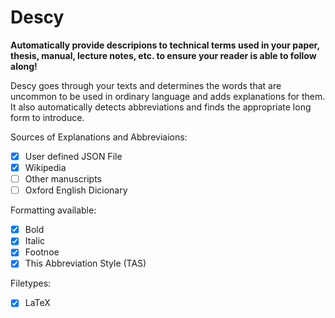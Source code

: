 # Descy
**Automatically provide descripions to technical terms used in your paper, thesis, manual, lecture notes, etc. to ensure your reader is able to follow along!**

Descy goes through your texts and determines the words that are uncommon to be used in ordinary language and adds explanations for them. It also automatically detects abbreviations and finds the appropriate long form to introduce. 

Sources of Explanations and Abbreviaions:
- [x] User defined JSON File
- [x] Wikipedia
- [ ] Other manuscripts
- [ ] Oxford English Dicionary

Formatting available:
- [x] Bold
- [x] Italic
- [x] Footnoe
- [x] This Abbreviation Style (TAS)

Filetypes:
- [x] LaTeX
